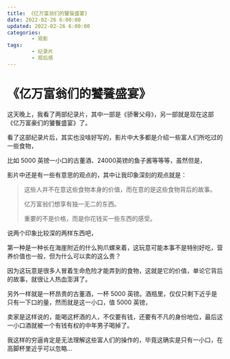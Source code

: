 ```yaml
---
title: 《亿万富翁们的饕餮盛宴》
date: 2022-02-26 6:00:00
updated: 2022-02-26 6:00:00
categories:
        - 观影
tags:
        - 纪录片
        - 观后感
---
```


# 《亿万富翁们的饕餮盛宴》

这天晚上，我看了两部纪录片，其中一部是《骄奢父母》，另一部就是现在这部《亿万富豪们的饕餮盛宴》了。

看了这部纪录片后，其实也没啥好写的，影片中大多都是介绍一些富人们所吃过的一些食物，

比如 5000 英镑一小口的古董酒、24000英镑的鱼子酱等等等，虽然但是，

影片中还是有一些有意思的观点的，其中让我印象深刻的观点就是：

> 这些人并不在意这些食物本身的价值，而在意的是这些食物背后的故事。
>
> 亿万富翁们想享有独一无二的东西。
>
> 重要的不是价格，而是你花钱买一些东西的感受。

说两个印象比较深的两样东西吧，

第一种是一种长在海崖附近的什么狗爪螺来着，这玩意可能本事不是特别好吃，营养价值也一般，但为什么可以卖的这么贵？

因为这玩意是很多人冒着生命危险才能弄到的食物，这就是它的价值，单论它背后的故事，就很让人热血澎湃了。

另外一样就是一杯昂贵的古董酒，一杯 5000 英镑。酒瓶里，仅仅只剩下近乎是只有一下口的量，然而就是这一小口，值 5000 英镑，

卖家是这样说的，能喝这杯酒的人，不仅要有钱，还要有不凡的身份地位，最后这一小口酒就被一个有钱有权的中年男子喝掉了。

我这样的穷逼肯定是无法理解这些富人们的操作的，毕竟这确实是只有一小口，在高脚杯里近乎可以忽略...





